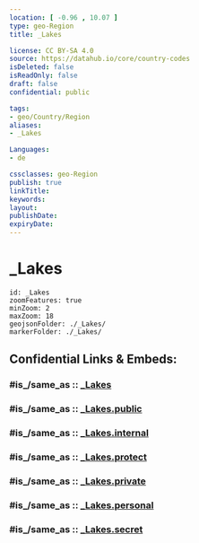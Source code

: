 ```yaml
---
location: [ -0.96 , 10.07 ] 
type: geo-Region
title: _Lakes

license: CC BY-SA 4.0
source: https://datahub.io/core/country-codes
isDeleted: false
isReadOnly: false
draft: false
confidential: public

tags:
- geo/Country/Region
aliases:
- _Lakes

Languages:
- de

cssclasses: geo-Region
publish: true
linkTitle: 
keywords: 
layout: 
publishDate: 
expiryDate: 
---
```


# _Lakes

```leaflet
id: _Lakes
zoomFeatures: true 
minZoom: 2 
maxZoom: 18
geojsonFolder: ./_Lakes/
markerFolder: ./_Lakes/
```


## Confidential Links & Embeds: 

### #is_/same_as :: [_Lakes](/_Standards/Earth/Continent/Africa/Africa~Central/Gabon/Provinces~Gabon/Moyen-Ogooué/_Lakes.md) 

### #is_/same_as :: [_Lakes.public](/_public/Earth/Continent/Africa/Africa~Central/Gabon/Provinces~Gabon/Moyen-Ogooué/_Lakes.public.md) 

### #is_/same_as :: [_Lakes.internal](/_internal/Earth/Continent/Africa/Africa~Central/Gabon/Provinces~Gabon/Moyen-Ogooué/_Lakes.internal.md) 

### #is_/same_as :: [_Lakes.protect](/_protect/Earth/Continent/Africa/Africa~Central/Gabon/Provinces~Gabon/Moyen-Ogooué/_Lakes.protect.md) 

### #is_/same_as :: [_Lakes.private](/_private/Earth/Continent/Africa/Africa~Central/Gabon/Provinces~Gabon/Moyen-Ogooué/_Lakes.private.md) 

### #is_/same_as :: [_Lakes.personal](/_personal/Earth/Continent/Africa/Africa~Central/Gabon/Provinces~Gabon/Moyen-Ogooué/_Lakes.personal.md) 

### #is_/same_as :: [_Lakes.secret](/_secret/Earth/Continent/Africa/Africa~Central/Gabon/Provinces~Gabon/Moyen-Ogooué/_Lakes.secret.md)

